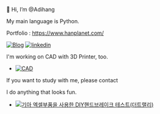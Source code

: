 👋 Hi, I’m @Adihang

My main language is Python.

Portfolio : https://www.hanplanet.com/

[![Blog](https://img.shields.io/badge/Blog-Aidhang-orange?logo=naver&style=for-the-badge)](https://blog.naver.com/limhan456)
[![linkedin](https://img.shields.io/badge/Linkedin-Hanbyel-indigo?logo=linkedin&style=for-the-badge)](https://www.linkedin.com/in/hanplanet/)

I'm working on CAD with 3D Printer, too.
- [![CAD](https://img.shields.io/badge/Thingiverse-Aidhang-blue?logo=thingiverse&style=for-the-badge)](https://www.thingiverse.com/hanbyel/designs)

If you want to study with me, please contact

I do anything that looks fun.
- [![기아 엑셀부품을 사용한 DIY핸드브레이크 테스트(더트랠리)](https://img.youtube.com/vi/AdfAfhjvNo8/0.jpg)](https://www.youtube.com/watch?v=AdfAfhjvNo8)
